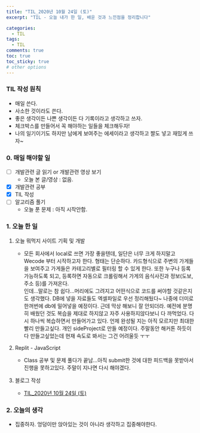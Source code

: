 ```yaml
---
title: "TIL_2020년 10월 24일 (토)"
excerpt: "TIL - 오늘 내가 한 일, 배운 것과 느낀점을 정리합니다"

categories:
  - TIL
tags:
  - TIL
comments: true
toc: true
toc_sticky: true
# other options
---
```


### TIL 작성 원칙

- 매일 쓴다.
- 사소한 것이라도 쓴다.
- 좋은 생각이든 나쁜 생각이든 다 기록이라고 생각하고 쓰자.
- 체크박스를 만들어서 꼭 해야하는 일들을 체크해두자!
- 나의 일기이기도 하지만 남에게 보여주는 에세이라고 생각하고 짤도 넣고 재밌게 쓰자~

### 0. 매일 해야할 일  
- [ ] 개발관련 글 읽기 or 개발관련 영상 보기
    - 오늘 본 글/영상 : 없음.
- [x] 개발관련 공부
- [x] TIL 작성
- [ ] 알고리즘 풀기
    - 오늘 푼 문제 : 아직 시작안함. 

### 1. 오늘 한 일

1. 오늘 뭐먹지 사이트 기획 및 개발
    - 모든 회사에서 local로 쓰면 가장 좋을텐데, 일단은 너무 크게 하지말고
    Wecode 부터 시작하고자 한다. 형태는 단순하다. 카드형식으로 주변의 가게들을 보여주고
    가게들은 카테고리별로 필터링 할 수 있게 한다.
    또한 누구나 등록 가능하도록 되고, 등록하면 자동으로 크롤링해서 가게의 음식사진과
    정보(도보, 주소 등)를 가져온다.  
    인데...말로는 참 쉽다...머리에도 그려지고 어떤식으로 코드를 써야할 것같은지도 생각했다.
    DB에 넣을 자료들도 엑셀파일로 우선 정리해뒀다~ 나중에 더미로 한꺼번에 db에 밀어넣을 예정이다.
    근데 막상 해보니 잘 안되더라. 예전에 분명히 배웠던 것도 복습을 제대로 하지않고 자주 사용하지않다보니
    다 까먹었다. 다시 하나씩 복습하면서 만들어가고 있다.
    언제 완성될 지는 아직 모르지만 최대한 빨리 만들고싶다. 개인 sideProject로 만들 예정이다.
    주말동안 해커톤 하듯이 다 만들고싶었는데 현재 속도로 봐서는 그건 어려울듯 ㅜㅜ

2. Replit - JavaScript
    - Class 공부 및 문제 풀다가 끝남...아직 submit한 것에 대한 피드백을 못받아서
    진행을 못하고있다. 주말이 지나면 다시 해야겠다.

3. 블로그 작성
    - [TIL_2020년 10월 24일 (토)](https://hocheoljang.github.io/til/TIL-2020%EB%85%8410%EC%9B%9424%EC%9D%BC/)

### 2. 오늘의 생각

- 집중하자. 엉덩이만 앉아있는 것이 아니라 생각하고 집중해야한다.
